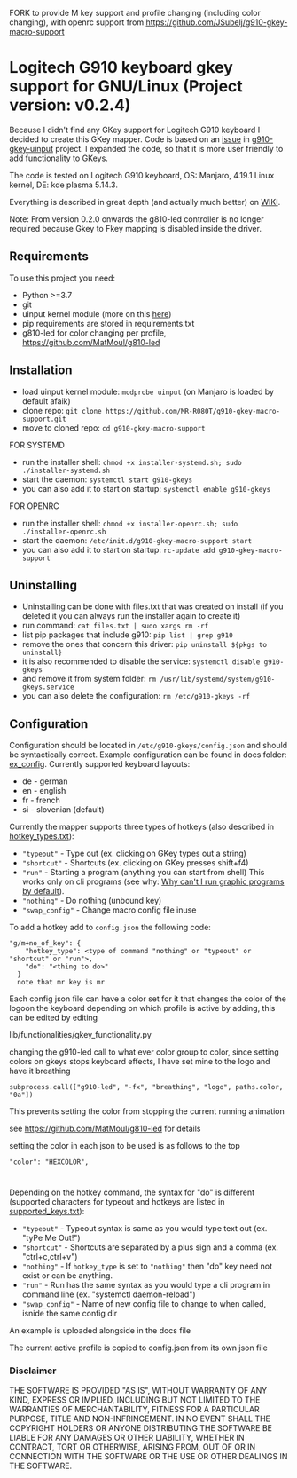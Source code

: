 FORK to provide M key support and profile changing (including color changing), with openrc support from https://github.com/JSubelj/g910-gkey-macro-support

#

# Logitech G910 keyboard gkey support for GNU/Linux (Project version: v0.2.4)

Because I didn't find any GKey support for Logitech G910 keyboard I decided to create this GKey mapper.
Code is based on an [issue](https://github.com/CReimer/g910-gkey-uinput/issues/3)
in [g910-gkey-uinput](https://github.com/CReimer/g910-gkey-uinput) project. I expanded the code, so that it is more 
user friendly to add functionality to GKeys.

The code is tested on Logitech G910 keyboard, OS: Manjaro, 4.19.1 Linux kernel, DE: kde plasma 5.14.3.

Everything is described in great depth (and actually much better) on [WIKI](https://github.com/JSubelj/g910-gkey-macro-support/wiki).

Note: From version 0.2.0 onwards the g810-led controller is no longer required because Gkey to Fkey mapping is disabled inside the driver.

## Requirements

To use this project you need:
 - Python >=3.7
 - git
 - uinput kernel module (more on this [here](http://tjjr.fi/sw/python-uinput/#Usage))
 - pip requirements are stored in requirements.txt
 - g810-led for color changing per profile, https://github.com/MatMoul/g810-led
 
## Installation
 - load uinput kernel module: `modprobe uinput` (on Manjaro is loaded by default afaik) 
 - clone repo: `git clone https://github.com/MR-R080T/g910-gkey-macro-support.git`
 - move to cloned repo: `cd g910-gkey-macro-support`

 FOR SYSTEMD
 - run the installer shell: `chmod +x installer-systemd.sh; sudo ./installer-systemd.sh`
 - start the daemon: `systemctl start g910-gkeys`
 - you can also add it to start on startup: `systemctl enable g910-gkeys`

 FOR OPENRC
 - run the installer shell: `chmod +x installer-openrc.sh; sudo ./installer-openrc.sh`
 - start the daemon: `/etc/init.d/g910-gkey-macro-support start`
 - you can also add it to start on startup: `rc-update add g910-gkey-macro-support`
 
## Uninstalling
 - Uninstalling can be done with files.txt that was created on install (if you deleted it you can always run the installer again to create it)
 - run command: `cat files.txt | sudo xargs rm -rf`
 - list pip packages that include g910: `pip list | grep g910`
 - remove the ones that concern this driver: `pip uninstall ${pkgs to uninstall}`
 - it is also recommended to disable the service: `systemctl disable g910-gkeys`
 - and remove it from system folder: `rm /usr/lib/systemd/system/g910-gkeys.service`
 - you can also delete the configuration: `rm /etc/g910-gkeys -rf`
 
## Configuration
Configuration should be located in `/etc/g910-gkeys/config.json` and should be syntactically correct. Example 
configuration can be found in docs folder: [ex_config](docs/ex_config/ex_config.json). Currently supported keyboard layouts:
 * de - german
 * en - english
 * fr - french
 * si - slovenian (default)

Currently the mapper supports three types of hotkeys (also described in [hotkey_types.txt](docs/hotkey_types.txt)):
 * `"typeout"` - Type out (ex. clicking on GKey types out a string)
 * `"shortcut"` - Shortcuts (ex. clicking on GKey presses shift+f4)
 * `"run"` - Starting a program (anything you can start from shell) This works only on cli programs (see why: [Why can't I run graphic programs by default](https://github.com/JSubelj/g910-gkey-macro-support/wiki/Why-can't-I-run-graphic-programs-by-default)).
 * `"nothing"` - Do nothing (unbound key)
 * `"swap_config"` - Change macro config file inuse

To add a hotkey add to `config.json` the following code:
```
"g/m+no_of_key": {
    "hotkey_type": <type of command "nothing" or "typeout" or "shortcut" or "run">,
    "do": "<thing to do>"
  }
  note that mr key is mr
```

Each config json file can have a color set for it that changes the color of the logoon the keyboard depending on which profile is active by adding, this can be edited by editing 

lib/functionalities/gkey_functionality.py

changing the g910-led call to what ever color group to color, since setting colors on gkeys stops keyboard effects, I have set mine to the logo and have it breathing

```
subprocess.call(["g910-led", "-fx", "breathing", "logo", paths.color, "0a"])
```
This prevents setting the color from stopping the current running animation

see https://github.com/MatMoul/g810-led for details

setting the color in each json to be used is as follows to the top

```
"color": "HEXCOLOR",
```
#

Depending on the hotkey command, the syntax for "do" is different (supported characters for typeout and 
hotkeys are listed in [supported_keys.txt](docs/supported_keys.txt)):
 * `"typeout"` - Typeout syntax is same as you would type text out (ex. "tyPe Me Out!")
 * `"shortcut"` - Shortcuts are separated by a plus sign and a comma (ex. "ctrl+c,ctrl+v")
 * `"nothing"` - If `hotkey_type` is set to `"nothing"` then "do" key need not exist or can be anything.
 * `"run"` - Run has the same syntax as you would type a cli program in command line (ex. "systemctl daemon-reload")
 * `"swap_config"` - Name of new config file to change to when called, isnide the same config dir

An example is uploaded alongside in the docs file

The current active profile is copied to config.json from its own json file

### Disclaimer
THE SOFTWARE IS PROVIDED "AS IS", WITHOUT WARRANTY OF ANY KIND, EXPRESS OR IMPLIED, 
INCLUDING BUT NOT LIMITED TO THE WARRANTIES OF MERCHANTABILITY, 
FITNESS FOR A PARTICULAR PURPOSE, TITLE AND NON-INFRINGEMENT. 
IN NO EVENT SHALL THE COPYRIGHT HOLDERS OR ANYONE DISTRIBUTING THE SOFTWARE 
BE LIABLE FOR ANY DAMAGES OR OTHER LIABILITY, WHETHER IN CONTRACT, TORT OR OTHERWISE, 
ARISING FROM, OUT OF OR IN CONNECTION WITH THE SOFTWARE OR THE USE OR OTHER DEALINGS 
IN THE SOFTWARE.

